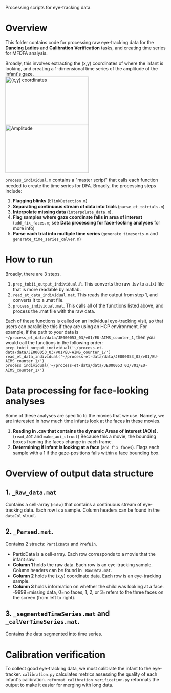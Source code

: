 Processing scripts for eye-tracking data.
# Overview
This folder contains code for processing raw eye-tracking data for the **Dancing Ladies** and **Calibration Verification** tasks, and creating time series for MFDFA analysis.  

Broadly, this involves extracting the (x,y) coordinates of where the infant is looking, and creating a 1-dimensional time series of the amplitude of the infant's gaze.  
<img src="https://github.com/rrobinn/fractal-eye-analyses/blob/master/images/xy_coord.png" alt="(x,y) coordinates" width="260" height="150">
<img src="https://github.com/rrobinn/fractal-eye-analyses/blob/master/images/amplitude.png" alt="Amplitude" width="260" height="150">

`process_individual.m` contains a "master script" that calls each function needed to create the time series for DFA.  Broadly, the processing steps include:  
1. <b>Flagging blinks</b> (`blinkDetection.m`)  
2. <b>Separating continuous stream of data into trials </b> (`parse_et_totrials.m`)  
3. <b>Interpolate missing data </b> (`interpolate_data.m`).  
4. <b>Flag samples where gaze coordinate falls in area of interest </b> (`add_fix_faces.m`; see **Data processing for face-looking analyses** for more info) 
5. <b> Parse each trial into multiple time series </b> (`generate_timeseris.m` and `generate_time_series_calver.m`)  

# How to run  
Broadly, there are 3 steps.  
1) `prep_tobii_output_individual.R`.  This converts the raw .tsv to a .txt file that is more readable by matlab.  
2) `read_et_data_individual.mat`. This reads the output from step 1, and converts it to a .mat file.  
3) `process_individual.mat`.  This calls all of the functions listed above, and process the .mat file with the raw data.  

Each of these functions is called on an individual eye-tracking visit, so that users can parallelize this if they are using an HCP environment. For example, if the path to your data is `~/process_et_data/data/JE000053_03/v01/EU-AIMS_counter_1`, then you would call the functions in the following order:  
`prep_tobii_output_individual('~/process-et-data/data/JE000053_03/v01/EU-AIMS_counter_1/')`  
`read_et_data_individual('~/process-et-data/data/JE000053_03/v01/EU-AIMS_counter_1/')`  
`process_individual('~/process-et-data/data/JE000053_03/v01/EU-AIMS_counter_1/')`   

# Data processing for face-looking analyses  
Some of these analyses are specific to the movies that we use. Namely, we are interested in how much time infants look at the faces in these movies.  
1. <b>Reading in .csv that contains the dynamic Areas of Interest (AOIs).</b> (`read_AOI` and `make_aoi_struct`) Because this a movie, the bounding boxes framing the faces change in each frame.  
2. <b>Determining if infant is looking at a face</b> (`add_fix_faces`). Flags each sample with a 1 if the gaze-positions falls within a face bounding box.

# Overview of output data structure  
## 1. `_Raw_data.mat`  
Contains a cell-array (`data`) that contains a continuous stream of eye-tracking data. Each row is a sample. Column headers can be found in the `dataCol` struct.  

## 2. `_Parsed.mat`.  
Contains 2 structs: `ParticData` and `PrefBin`.  
- ParticData is a cell-array. Each row corresponds to a movie that the infant saw.  
- <b>Column 1</b> holds the raw data. Each row is an eye-tracking sample. Column headers can be found in `_RawData.mat`.    
- <b>Column 2</b> holds the (x,y) coordinate data. Each row is an eye-tracking sample.   
- <b>Column 3</b> holds information on whether the child was looking at a face. -9999=missing data, 0=no faces, 1, 2, or 3=refers to the three faces on the screen (from left to right).  

## 3. `_segmentedTimeSeries.mat` and `_calVerTimeSeries.mat`.  
Contains the data segmented into time series.  

# Calibration verification  
To collect good eye-tracking data, we must calibrate the infant to the eye-tracker. `calibration.py` calculates metrics assessing the quality of each infant's calibration. `reformat_calibration_verification.py` reformats the output to make it easier for merging with long data.
